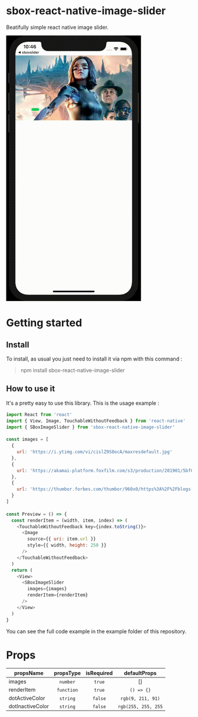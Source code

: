 # sbox-react-native-image-slider
Beatifully simple react native image slider.

![](sbox-react-native-image-slider-preview.gif)

# Getting started
## Install
To install, as usual you just need to install it via npm with this command :
> npm install sbox-react-native-image-slider

## How to use it
It's a pretty easy to use this library. This is the usage example :
```javascript
import React from 'react'
import { View, Image, TouchableWithoutFeedback } from 'react-native'
import { SBoxImageSlider } from 'sbox-react-native-image-slider'

const images = [
  {
    url: 'https://i.ytimg.com/vi/cislZ9S0ocA/maxresdefault.jpg'
  },
  {
    url: 'https://akamai-platform.foxfilm.com/s3/production/201901/5bf0b05c3cc2553fda6dff24458741c29ab0b13e.jpg'
  },
  {
    url: 'https://thumbor.forbes.com/thumbor/960x0/https%3A%2F%2Fblogs-images.forbes.com%2Fscottmendelson%2Ffiles%2F2019%2F01%2Fdownload-1-1200x675.jpg'
  }
]

const Preview = () => {
  const renderItem = (width, item, index) => (
    <TouchableWithoutFeedback key={index.toString()}>
      <Image
        source={{ uri: item.url }}
        style={{ width, height: 250 }}
      />
    </TouchableWithoutFeedback>
  )
  return (
    <View>
      <SBoxImageSlider
        images={images}
        renderItem={renderItem}
      />
    </View>
  )
}
```
You can see the full code example in the example folder of this repository.

# Props
| propsName | propsType | isRequired | defaultProps |
| --------- | :-------: | :--------: | :----------: |
| images | `number` | `true` | [] |
| renderItem | `function` | `true` | `() => {}` |
| dotActiveColor | `string` | `false` | `rgb(9, 211, 91)` |
| dotInactiveColor | `string` | `false` | `rgb(255, 255, 255` |

